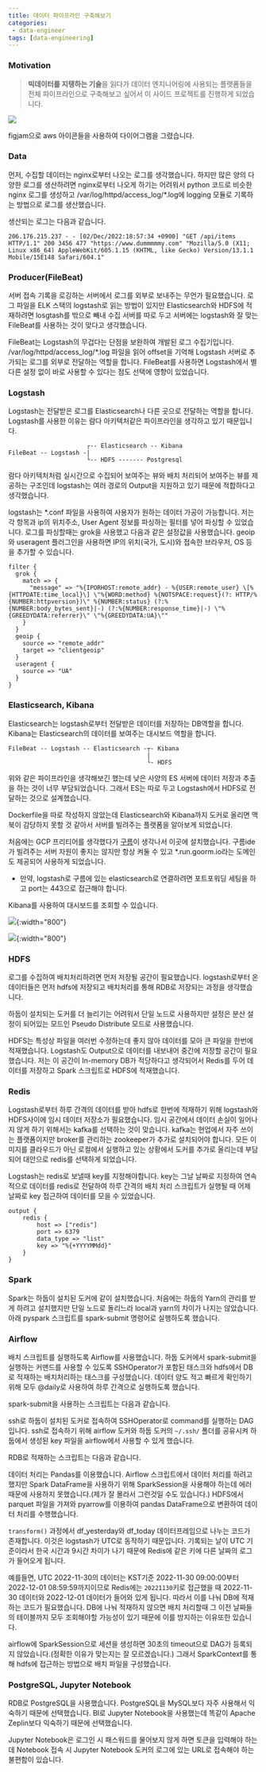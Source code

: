 ```yaml
---
title: 데이터 파이프라인 구축해보기
categories:
 - data-engineer
tags: [data-engineering]
---
```

### Motivation
> **빅데이터를 지탱하는 기술**을 읽다가 데이터 엔지니어링에 사용되는 플랫폼들을 전체 파이프라인으로 구축해보고 싶어서
> 이 사이드 프로젝트를 진행하게 되었습니다.

![](https://lh3.googleusercontent.com/d/120Qm-GqcemSzTLhS6_db7pFg_Z6RMWmv)

figjam으로 aws 아이콘들을 사용하여 다이어그램을 그렸습니다.

### Data
먼저, 수집할 데이터는 nginx로부터 나오는 로그를 생각했습니다. 하지만 많은 양의 다양한 로그를 생산하려면 nginx로부터 나오게 하기는 어려워서 python 코드로 비슷한 nginx 로그를 생성하고 /var/log/httpd/access_log/*.log에 logging 모듈로 기록하는 방법으로 로그를 생산했습니다.

생산되는 로그는 다음과 같습니다.  
```
206.176.215.237 - - [02/Dec/2022:18:57:34 +0900] "GET /api/items HTTP/1.1" 200 3456 477 "https://www.dummmmmy.com" "Mozilla/5.0 (X11; Linux x86_64) AppleWebKit/605.1.15 (KHTML, like Gecko) Version/13.1.1 Mobile/15E148 Safari/604.1"
```


### Producer(FileBeat)
서버 접속 기록을 로깅하는 서버에서 로그를 외부로 보내주는 무언가 필요했습니다. 로그 파일을 ELK 스택의 logstash로 읽는 방법이 있지만 Elasticsearch와 HDFS에 적재하려면 losgtash를 밖으로 빼내 수집 서버를 따로 두고 서버에는 logstash와 잘 맞는 FileBeat를 사용하는 것이 맞다고 생각했습니다. 

FileBeat는 Logstash의 무겁다는 단점을 보완하여 개발된 로그 수집기입니다. /var/log/httpd/access_log/*.log 파일을 읽어 offset을 기억해 Logstash 서버로  추가되는 로그를 외부로 전달하는 역할을 합니다. FileBeat를 사용하면 Logstash에서 별다른 설정 없이 바로 사용할 수 있다는 점도 선택에 영향이 있었습니다. 


### Logstash
Logstash는 전달받은 로그를 Elasticsearch나 다른 곳으로 전달하는 역할을 합니다. Logstash를 사용한 이유는 람다 아키텍처같은 파이프라인을 생각하고 있기 때문입니다.  

```
                      ┌-- Elasticsearch -- Kibana
FileBeat -- Logstash -| 
                      └-- HDFS ------- Postgresql
```

람다 아키텍처처럼 실시간으로 수집되어 보여주는 뷰와 배치 처리되어 보여주는 뷰를 제공하는 구조인데 logstash는 여러 경로의 Output을 지원하고 있기 때문에 적합하다고 생각했습니다.  

logstash는 *.conf 파일을 사용하여 사용자가 원하는 데이터 가공이 가능합니다. 저는 각 항목과 ip의 위치주소, User Agent 정보를 파싱하는 필터를 넣어 파싱할 수 있었습니다. 로그를 파싱할때는 grok을 사용했고 다음과 같은 설정값을 사용했습니다. geoip와 useragent 플러그인을 사용하면 IP의 위치(국가, 도시)와 접속한 브라우저, OS 등을 추가할 수 있습니다.  
```
filter {
  grok {
    match => {
      "message" => "%{IPORHOST:remote_addr} - %{USER:remote_user} \[%{HTTPDATE:time_local}\] \"%{WORD:method} %{NOTSPACE:request}(?: HTTP/%{NUMBER:httpversion})\" %{NUMBER:status} (?:%{NUMBER:body_bytes_sent}|-) (?:%{NUMBER:response_time}|-) \"%{GREEDYDATA:referrer}\" \"%{GREEDYDATA:UA}\""
    }
  }
  geoip {
    source => "remote_addr"
    target => "clientgeoip"
  }
  useragent {
    source => "UA"
  }
}
```

### Elasticsearch, Kibana
Elasticsearch는 logstash로부터 전달받은 데이터를 저장하는 DB역할을 합니다. Kibana는 Elasticsearch의 데이터를 보여주는 대시보드 역할을 합니다.   

```
FileBeat -- Logstash -- Elasticsearch -┬- Kibana
                                       |
                                       └- HDFS
```
위와 같은 파이프라인을 생각해보긴 했는데 낮은 사양의 ES 서버에 데이터 저장과 추출을 하는 것이 너무 부담되었습니다. 그래서 ES는 따로 두고 Logstash에서 HDFS로 전달하는 것으로 설계했습니다.

Dockerfile을 따로 작성하지 않았는데 Elasticsearch와 Kibana까지 도커로 올리면 맥북이 감당하지 못할 것 같아서 서버를 빌려주는 플랫폼을 알아보게 되었습니다.

처음에는 GCP 프리티어를 생각했다가 [구름](https://ide.goorm.io)이 생각나서 이곳에 설치했습니다. 구름ide가 빌려주는 서버 자원이 좋지는 않지만 항상 켜둘 수 있고 *.run.goorm.io라는 도메인도 제공되어 사용하게 되었습니다.
- 만약, logstash로 구름에 있는 elasticsearch로 연결하려면 포트포워딩 세팅을 하고 port는 443으로 접근해야 합니다.

Kibana를 사용하여 대시보드를 조회할 수 있습니다.

![](https://lh3.googleusercontent.com/fife/ALs6j_Ftdo-iuiVqJy-30p8yQ4O5DZ2rfFubfaztpx8Sc6BIA-MEIufStZQIEIGET8tfPQWWEztnHobM5OIlcVpQdEBOkam03mxEPD9hHs0WzyWkodb-zPUgm85Qay_FoVaPdzuseGKqByEOQCFOxSjf_CfpEQr8K2KzrzcdAsxr2pj3Qns8I7JUl1RasfvLLfmv-vnTh0iTE5STjuHnp6HSUaH8-j7uWGuIpPeMugOvwMHOdnuklxkRhK71h2sJcteEGqFtlEHDD8B4CyvxMJWYp77HeD6VuW1LPvm7VzffXyTx-r1L3b_op_KWXtQOaV4avc2GGBONDDFTzRcqzTRBdCvmknzk0n72lKH5a5m8nBQRD7qDJHn_obGBZIQA7e9XuDI_mRz7SU-6b0F7cbDiV_hXIAeoJHLFDZFHkeq2L9QeXINOpWFysi3v5m3MMJi9gaRz4GUPXA_gPEfGN2-4uMATAL8mXiEc9LCVphxmcgO_cYwTdItr6nI2RoAR8LhDuhc2KTUCXOUDR7zVk5giXhNKSIXgTqJgF5qB0xnSgko09lLvkyiac4RC0wKPwU0ApjhRUA3i4B-eP4cXgELnl-B56u7C05ZFaGNegPzm1z9-Hoo10sp3fanKGUgeACBFpphkh-l1x2PKU01ZzzgfjAckBBpkbMOPWtmHfp-9xiBRJBDWb39Lc8JV5l4UoNsPPR537Vtf7kt8yTWQrR6725dZZ0-Pse9EjVxm2gAqt39taEy0wPjxYFpmMMROHxlpXgUxpjjkQ6Dk9bdfgkYXpSY0uvkp_B8zCG4Zc_nA_W1YEdr1W1qdu56L70BceZte3ielepgF8hG3u8LNj5LaZxm2vN7n6BRyON07q30Z3rReJ0J_dgCa_2z4FSpSFZJ9nSuGWXc6zr2cFh6cELuDyjkBYonqR8p4JzRxW-nHbyEe4S4RsmyAj3OY1L61b2q4gIL3nWteJvd6ge8YAFMDbI6YGmGYiNeilJki1JkXYJo9ZVnm_bcdJGmKJimpmhalSW1-u4rctDeHyteda8-rU-vmBGHLASsJ5tiYmMiw9mPV9UKWtOY-YZGLLAl0VTmNRSD43tH6FnRDfzbeu9k2JsFWMhxYdU1SCVPSEFTOrOAuNv1j6ndqM6mWo3sy0TLe6udXQ9yUiHOeXesqu1LSWjZP-ctbzwTXNuKn3_ZRWP4qc_anqprvFeGlerVSOWvxYUT0cSLQCHRK1pHuN9zeH-ljvJYYM0BF-Y_hiGoEQKbaDBDEg2XhmfTP_kYSXlPxpbeplydgDP5i1xmz4vZGMk2mtiIb4_K6bx1yH30yCClpqmvvmmZwtUXw32WMwDwevsUFG5wZ7NO68p1shq9OeGuRgYj__f48Ca2UWfQSA1xGH8NSGUdTO2PbMcGLfJEfAYtXp60zQ57WDopdjSe5Q2-xWkicIWscHMxBhfItWaJrcrkIbN9m7bj3ehH4XPPbaMOAHtozNMljKo8CUfzHkqOe6RrXFlY7fyEatE4orrYpFXNO6Fkqmb8SJINZs4nZH5epHXjqM1weIdD_rr1bSyUIuSdtgNU67yHK6hg0uS_Ix-LgIzDb485qgXrhQKYs2GzuP30eThFtiU1pBSUbnvTCaJ24pZzPr1-XKog-51htMmkpWw){:width="800"}

![](https://lh3.googleusercontent.com/fife/ALs6j_Es2Z6t9hBq5KjO1tQOK45J9fzNPDs8bXCDrExXPQM1VDR4Ee8v2KPfD4B3jefPVMr--4NbJ5U2ZIHDBZ1f-_0YrBJHvuRf_LvSzeRfPRNX1wGIvGWO_BXpLMMj5BTyOf_up17Z56YZUulx6F7oXk__wvi9M9Sw3DnVZAb151bKuyq47b1lwDT-35BRpvgFciyvB92PsLXk23AuSSFVPxO-hF6n-QVFVJ7aNE7JQeFp6x58OmyHL0q3SHXPL2df1ruiTGD08hdk8XsenENxqUQP7a3Nq7D3ikxdiIe26fgWs-STA21wywE_KiOT7uC-i84pXOWGr-zhhGCHjEOvdPKtavZPwga0KNxAYurqEbUmf_rHs77i4FP3MEi4-yC5G1Mk40E84jDtkbJ6OfBqgu1xAVoQvSVHtm7znFjHsmcqZD4hU0Vcqmi71zRirWnUv8CxOwG6LE_ha9IZaG4mdMsF6PHKLjhSl9YfzBYMDOBT4vmf1XRqNIewdyU2KxIl8k6yNN3bZb8vUimcLauXLviFayELeW6eQSWKDQC13miM73iogL_qAMapZh2VG5FUrBJ_9H8r4HG11G5GbyMqnrmr94TseQUn60I0tD3Zy69nLU0dthKOn96oG5nLZ3mUk2sZwYWWRn7z-TE0zEZhojMN4cHaav1CdBEcTmHRCn8HWzIaMCqhLpwp3sfEstmr_T5u9_OgicKxXzOPPvTFAKZoh9qJIOFtGKxH5pcPJtW7X-6Ab8FkqnuKFKlQDBVEJ-lw1JXiZ-Rawj3eCX1r8gUB8DiASl8I7vfAaxhuYdcONh1tOfd18xVmIwDkq0yjtbcbXAjBYdpC9hl0UbkQDzqbH2cEIYj6uASwnrE6yt3j19TFebzFkX2jb_74srwWT4sAKTR6se8jAmhCkOZHYhAjmmk0KRg19YEEd2BvKoytvw2_UhrFaRsjYRP3sZMPGnaNFwFIhpU0LpWeMJGLQipe9AVajxswa0lVep_R4IHaUyxpSTxOyDAdp9oalc0bkdBPqsnr-cy4e_pk_fUwywU6xPn46KTvYadQSVRwwmTqdUE3JytmC-kzDcIqsQhu-vGjYstRaPrzG7WdKeKGCpt9_9JsRE-Xj1RBa5t-x2gbO2nL2n5iS1dHrDnPcYDLpMeeQ_ZRyKOSRhE_9U-9sPA6UnJQqiO0LllUaSnALrRhM9tJBOXYy6v-C16QvDp2xmpPinX_GfMTL3-lYRlgJwxX6Yio9f0dfb937C_9bNAk-tRO2wbbSQ7O0h08eLO2GMjcmOs7tNlkHFEmtosOkhikN_aXw33IGau2Na7nyDstLM22H-MTjSKMSgungOYoLgLgnZyLWUmeh5NWOodmVgkLo9S1oZz2hcRKt4GzMjn1E51U-murujkcPGOA25-rq4mwl4uEE7sAGZZSdYC8GdnAg0nMU03XdK8R9D45dzbJRQitHaeTg48PYi-JJqiFyMYOons9CryJ184-o7QCNbUq_DpgjICQKuY2YQ3wg0GsIL1w3WcBIq-vT1kbfj4ceQZ4WJJ_VIX2XsShTWzdPNXMDqgbweZeuh5bSqmCwPKW5ZcceFdv8QM6Njk8wx0Do_BMgmgfgZP1c6afEZN00iS-_snbcdZxMI44Xt9h0Faze2QYjA){:width="800"}

### HDFS
로그를 수집하여 배치처리하려면 먼저 저장될 공간이 필요했습니다. logstash로부터 온 데이터들은 먼저 hdfs에 저장되고 배치처리를 통해 RDB로 저장되는 과정을 생각했습니다.

하둡이 설치되는 도커를 더 늘리기는 어려워서 단일 노드로 사용하지만 설정은 분산 설정이 되어있는 모드인 Pseudo Distribute 모드로 사용했습니다.

HDFS는 특성상 파일을 여러번 수정하는데 좋지 않아 데이터를 모아 큰 파일을 한번에 적재했습니다. Logstash도 Output으로 데이터를 내보내어 중간에 저장할 공간이 필요했습니다. 저는 이 공간이 In-memory DB가 적당하다고 생각되어서 Redis를 두어 데이터를 저장하고 Spark 스크립트로 HDFS에 적재했습니다.

### Redis
Logstash로부터 하루 간격의 데이터를 받아 hdfs로 한번에 적재하기 위해 logstash와 HDFS사이에 임시 데이터 저장소가 필요했습니다. 임시 공간에서 데이터 손실이 일어나지 않게 하기 위해서는 kafka를 선택하는 것이 맞습니다. kafka는 현업에서 자주 쓰이는 플랫폼이지만 broker를 관리하는 zookeeper가 추가로 설치되어야 합니다. 모든 이미지를 클라우드가 아닌 로컬에서 실행하고 있는 상황에서 도커를 추가로 올리는데 부담되어 대안으로 redis를 선택하게 되었습니다.  

Logstash는 redis로 보낼때 key를 지정해야합니다. key는 그날 날짜로 지정하여 연속적으로 데이터를 redis로 전달하여 하루 간격의 배치 처리 스크립트가 실행될 때 어제 날짜로 key 접근하여 데이터를 모을 수 있었습니다.
```
output {
    redis {
        host => ["redis"]
        port => 6379
        data_type => "list"
        key => "%{+YYYYMMdd}"
    }
}
```

### Spark
Spark는 하둡이 설치된 도커에 같이 설치했습니다. 처음에는 하둡의 Yarn의 관리를 받게 하려고 설치했지만 단일 노드로 돌리느라 local과 yarn의 차이가 나지는 않았습니다. 아래 pyspark 스크립트를 spark-submit 명령어로 실행하도록 했습니다.

<script src="https://gist.github.com/emeraldgoose/ff6267af1bd81263a2410d816300d3a9.js"></script>

### Airflow
배치 스크립트를 실행하도록 Airflow를 사용했습니다. 하둡 도커에서 spark-submit을 실행하는 커맨드를 사용할 수 있도록 SSHOperator가 포함된 태스크와 hdfs에서 DB로 적재하는 배치처리하는 태스크를 구성했습니다. 데이터 양도 적고 빠르게 확인하기 위해 모두 @daily로 사용하여 하루 간격으로 실행하도록 했습니다.

spark-submit을 사용하는 스크립트는 다음과 같습니다.

<script src="https://gist.github.com/emeraldgoose/111a916121a532bf58622e69b0a9e799.js"></script>

ssh로 하둡이 설치된 도커로 접속하여 SSHOperator로 command를 실행하는 DAG입니다. ssh로 접속하기 위해 airflow 도커와 하둡 도커의 `~/.ssh/` 폴더를 공유시켜 하둡에서 생성된 key 파일을 airflow에서 사용할 수 있게 했습니다. 

RDB로 적재하는 스크립트는 다음과 같습니다.

<script src="https://gist.github.com/emeraldgoose/a22618f97bc762b1ebd188e5275312e7.js"></script>

데이터 처리는 Pandas를 이용했습니다. Airflow 스크립트에서 데이터 처리를 하려고 했지만 Spark DataFrame을 사용하기 위해 SparkSession을 사용해야 하는데 에러 때문에 사용하지 못했습니다.(제가 잘 몰라서 그런것일 수도 있습니다.) HDFS에서 parquet 파일을 가져와 pyarrow를 이용하여 pandas DataFrame으로 변환하여 데이터 처리를 수행했습니다.

`transform()` 과정에서 df_yesterday와 df_today 데이터프레임으로 나누는 코드가 존재합니다. 이것은 logstash가 UTC로 동작하기 때문입니다. 기록되는 날이 UTC 기준이라서 한국 시간과 9시간 차이가 나기 때문에 Redis에 같은 키에 다른 날짜의 로그가 들어오게 됩니다.  

예를들면, UTC 2022-11-30의 데이터는 KST기준 2022-11-30 09:00:00부터 2022-12-01 08:59:59까지이므로 Redis에는 `20221130`키로 접근했을 때 2022-11-30 데이터와 2022-12-01 데이터가 들어와 있게 됩니다. 따라서 이를 나눠 DB에 적재하는 코드가 필요했습니다. DB에 나눠 적재하지 않으면 배치 처리할때 그 이전 날짜들의 테이블까지 모두 조회해야할 가능성이 있기 때문에 이를 방지하는 이유또한 있습니다.

airflow에 SparkSession으로 세션을 생성하면 30초의 timeout으로 DAG가 등록되지 않았습니다.(정확한 이유가 맞는지는 잘 모르겠습니다.) 그래서 SparkContext를 통해 hdfs에 접근하는 방법으로 배치 파일을 구성했습니다.

### PostgreSQL, Jupyter Notebook
RDB로 PostgreSQL을 사용했습니다. PostgreSQL을 MySQL보다 자주 사용해서 익숙하기 때문에 선택했습니다. BI로 Jupyter Notebook을 사용했는데 똑같이 Apache Zeplin보다 익숙하기 때문에 선택했습니다.  

Jupyter Notebook은 로그인 시 패스워드를 물어보지 않게 하면 토큰을 입력해야 하는데 Notebook 접속 시 Jupyter Notebook 도커의 로그에 있는 URL로 접속해야 하는 불편함이 있습니다.